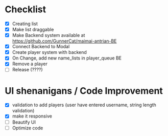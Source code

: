 # Checklist

- [x] Creating list
- [x] Make list draggable
- [x] Make Backend system available at https://github.com/GunnerCat/maimai-antrian-BE
- [x] Connect Backend to Modal
- [x] Create player system with backend
- [x] On Change, add new name_lists in player_queue BE
- [x] Remove a player 
- [ ] Release (????)

# UI shenanigans / Code Improvement
- [x] validation to add players (user have entered username, string length validation)
- [x] make it responsive
- [ ] Beautify UI
- [ ] Optimize code
